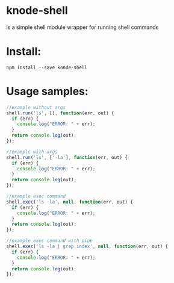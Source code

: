 knode-shell
===========

is a simple shell module wrapper for running shell commands

# Install:

```
npm install --save knode-shell
```

# Usage samples:

```javascript
//example without args
shell.run('ls', [], function(err, out) {
  if (err) {
    console.log("ERROR: " + err);
  }
  return console.log(out);
});

//example with args
shell.run('ls', ['-la'], function(err, out) {
  if (err) {
    console.log("ERROR: " + err);
  }
  return console.log(out);
});

//example exec command
shell.exec('ls -la', null, function(err, out) {
  if (err) {
    console.log("ERROR: " + err);
  }
  return console.log(out);
});

//example exec command with pipe
shell.exec('ls -la | grep index', null, function(err, out) {
  if (err) {
    console.log("ERROR: " + err);
  }
  return console.log(out);
});
```